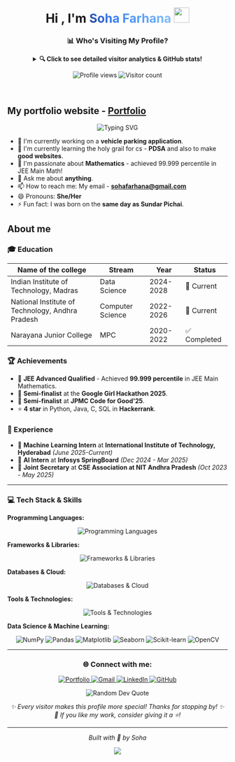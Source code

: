 <h1 align="center"><b>Hi , I'm <span style="background: linear-gradient(45deg, #1e3a8a, #3b82f6, #60a5fa, #93c5fd); -webkit-background-clip: text; -webkit-text-fill-color: transparent; background-clip: text;">Soha Farhana</span> </b><img src="https://media.giphy.com/media/hvRJCLFzcasrR4ia7z/giphy.gif" width="35"></h1>

<!-- GitHub Analytics Dashboard -->
<div align="center">

### 📊 Who's Visiting My Profile?

<details>
<summary><b>🔍 Click to see detailed visitor analytics & GitHub stats!</b></summary>

<br>

<!-- GitHub Stats Cards -->
<p align="center">
  <img height="180em" src="https://github-readme-stats.vercel.app/api?username=SohaFarhana05&show_icons=true&theme=cobalt&include_all_commits=true&count_private=true"/>
  <img height="180em" src="https://github-readme-stats.vercel.app/api/top-langs/?username=SohaFarhana05&layout=compact&langs_count=8&theme=cobalt"/>
</p>

<!-- Activity Graph -->
<p align="center">
  <img src="https://github-readme-activity-graph.vercel.app/graph?username=SohaFarhana05&bg_color=1a1b27&color=60a5fa&line=60a5fa&point=93c5fd&area=true&hide_border=true" alt="Activity Graph" />
</p>

<!-- GitHub Streak -->
<p align="center">
  <img src="https://github-readme-streak-stats.herokuapp.com/?user=SohaFarhana05&theme=cobalt&hide_border=true" alt="GitHub Streak" />
</p>

<!-- GitHub Trophies -->
<p align="center">
  <img src="https://github-profile-trophy.vercel.app/?username=SohaFarhana05&theme=cobalt&no-frame=true&no-bg=false&margin-w=4&row=1&column=6" alt="GitHub Trophies" />
</p>

### 📈 Real-time Analytics
- **Total Profile Views:** ![Profile Views](https://komarev.com/ghpvc/?username=SohaFarhana05&color=60a5fa&style=flat-square)
- **GitHub Followers:** ![GitHub followers](https://img.shields.io/github/followers/SohaFarhana05?style=social)
- **Repository Stars:** ![GitHub User's stars](https://img.shields.io/github/stars/SohaFarhana05?style=social)

</details>

</div>

<!-- Visitor Analytics -->
<p align="center">
  <img src="https://komarev.com/ghpvc/?username=SohaFarhana05&label=Profile%20views&color=60a5fa&style=flat" alt="Profile views" />
  <img src="https://visitor-badge.laobi.icu/badge?page_id=SohaFarhana05.SohaFarhana05&left_color=60a5fa&right_color=93c5fd" alt="Visitor count" />
</p>

<br>

## My portfolio website - [Portfolio](https://sohafarhana05.github.io/Portfolio/)

<!-- Animated About Me -->
<p align="center">
  <img src="https://readme-typing-svg.herokuapp.com?font=Fira+Code&pause=1000&color=60A5FA&center=true&vCenter=true&width=500&lines=Data+Science+Student+%40+IIT+Madras;Computer+Science+%40+NIT+Andhra+Pradesh;Machine+Learning+Enthusiast;Full+Stack+Developer;JEE+Advanced+Qualifier;99.999%25+in+JEE+Main+Mathematics;Google+Girl+Hackathon+Semi-finalist;JPMC+Code+for+Good'25+Semi-finalist;ML+Intern+%40+IIIT+Hyderabad;Mathematics+Enthusiast" alt="Typing SVG" />
</p>

- 🔭 I'm currently working on a **vehicle parking application**.
- 🌱 I'm currently learning the holy grail for cs - **PDSA** and also to make **good websites**.
- 🧮 I'm passionate about **Mathematics** - achieved 99.999 percentile in JEE Main Math!
- 💬 Ask me about **anything**.
- 📫 How to reach me: My email - **sohafarhana@gmail.com**
- 😄 Pronouns: **She/Her**
- ⚡ Fun fact: I was born on the **same day as Sundar Pichai**.

## About me

### 🎓 Education
| Name of the college                   | Stream            | Year      | Status |
|---------------------------------------|-------------------|-----------|--------|
| Indian Institute of Technology, Madras | Data Science      | 2024-2028 | 🎯 Current |
| National Institute of Technology, Andhra Pradesh | Computer Science  | 2022-2026 | 🎯 Current |
| Narayana Junior College               | MPC               | 2020-2022 | ✅ Completed |

### 🏆 Achievements

* 🎯 **JEE Advanced Qualified** - Achieved **99.999 percentile** in JEE Main Mathematics.
* 🥈 **Semi-finalist** at the **Google Girl Hackathon 2025**.
* 🥈 **Semi-finalist** at **JPMC Code for Good'25**.
* ⭐ **4 star** in Python, Java, C, SQL in **Hackerrank**.

### 💼 Experience
* 🤖 **Machine Learning Intern** at **International Institute of Technology, Hyderabad** *(June 2025-Current)*
* 🧠 **AI Intern** at **Infosys SpringBoard** *(Dec 2024 - Mar 2025)*
* 👥 **Joint Secretary** at **CSE Association at NIT Andhra Pradesh** *(Oct 2023 - May 2025)*

---

### 💻 Tech Stack & Skills

<!-- Programming Languages -->
**Programming Languages:**
<p align="center">
  <img src="https://skillicons.dev/icons?i=python,java,c,cpp,js,html,css,sql&perLine=4" alt="Programming Languages" />
</p>

<!-- Frameworks & Libraries -->
**Frameworks & Libraries:**
<p align="center">
  <img src="https://skillicons.dev/icons?i=react,nodejs,flask,django,bootstrap,jquery,tensorflow,pytorch&perLine=4" alt="Frameworks & Libraries" />
</p>

<!-- Databases & Cloud -->
**Databases & Cloud:**
<p align="center">
  <img src="https://skillicons.dev/icons?i=mysql,mongodb,postgresql,firebase,aws,gcp,heroku,vercel&perLine=4" alt="Databases & Cloud" />
</p>

<!-- Tools & Technologies -->
**Tools & Technologies:**
<p align="center">
  <img src="https://skillicons.dev/icons?i=git,github,vscode,jupyter,docker,linux,bash,figma&perLine=4" alt="Tools & Technologies" />
</p>

<!-- Data Science & ML -->
**Data Science & Machine Learning:**
<p align="center">
  <img src="https://img.shields.io/badge/NumPy-013243?style=for-the-badge&logo=numpy&logoColor=white" alt="NumPy"/>
  <img src="https://img.shields.io/badge/Pandas-150458?style=for-the-badge&logo=pandas&logoColor=white" alt="Pandas"/>
  <img src="https://img.shields.io/badge/Matplotlib-11557c?style=for-the-badge&logo=matplotlib&logoColor=white" alt="Matplotlib"/>
  <img src="https://img.shields.io/badge/Seaborn-3776AB?style=for-the-badge&logo=python&logoColor=white" alt="Seaborn"/>
  <img src="https://img.shields.io/badge/Scikit--learn-F7931E?style=for-the-badge&logo=scikit-learn&logoColor=white" alt="Scikit-learn"/>
  <img src="https://img.shields.io/badge/OpenCV-27338e?style=for-the-badge&logo=OpenCV&logoColor=white" alt="OpenCV"/>
</p>

---

<!-- Connect with me -->
<h3 align="center">🌐 Connect with me:</h3>
<p align="center">
  <a href="https://sohafarhana05.github.io/Portfolio/" target="_blank">
    <img src="https://img.shields.io/badge/Portfolio-FF5722?style=for-the-badge&logo=todoist&logoColor=white" alt="Portfolio" />
  </a>
  <a href="mailto:sohafarhana@gmail.com" target="_blank">
    <img src="https://img.shields.io/badge/Gmail-D14836?style=for-the-badge&logo=gmail&logoColor=white" alt="Gmail" />
  </a>
  <a href="https://www.linkedin.com/in/sohafarhana/" target="_blank">
    <img src="https://img.shields.io/badge/LinkedIn-0077B5?style=for-the-badge&logo=linkedin&logoColor=white" alt="LinkedIn" />
  </a>
  <a href="https://github.com/SohaFarhana05" target="_blank">
    <img src="https://img.shields.io/badge/GitHub-100000?style=for-the-badge&logo=github&logoColor=white" alt="GitHub" />
  </a>
</p>

<!-- Inspirational Quote -->
<div align="center">
  <img src="https://quotes-github-readme.vercel.app/api?type=horizontal&theme=tokyonight" alt="Random Dev Quote"/>
</div>

<!-- Footer Message -->
<p align="center">
  <i>✨ Every visitor makes this profile more special! Thanks for stopping by! ✨</i><br>
  <i>💝 If you like my work, consider giving it a ⭐!</i>
</p>

---

<p align="center">
  <i>Built with 🩵 by Soha</i>
</p>

<p align="center">
  <img src="https://capsule-render.vercel.app/api?type=waving&color=gradient&height=60&section=footer"/>
</p>

